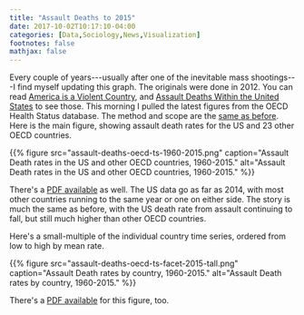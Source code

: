 ```yaml
---
title: "Assault Deaths to 2015"
date: 2017-10-02T10:17:10-04:00
categories: [Data,Sociology,News,Visualization]
footnotes: false
mathjax: false
---
```



Every couple of years---usually after one of the inevitable mass shootings---I find myself updating this graph. The originals were done in 2012. You can read [America is a Violent Country](http://www.kieranhealy.org/blog/archives/2012/07/20/america-is-a-violent-country/), and [Assault Deaths Within the United States](http://www.kieranhealy.org/blog/archives/2012/07/21/assault-deaths-within-the-united-states/) to see those. This morning I pulled the latest figures from the OECD Health Status database. The method and scope are the [same as before](https://kieranhealy.org/blog/archives/2012/12/18/assault-death-rates-in-america-some-follow-up/). Here is the main figure, showing assault death rates for the US and 23 other OECD countries. 

{{% figure src="assault-deaths-oecd-ts-1960-2015.png" caption="Assault Death rates in the US and other OECD countries, 1960-2015." alt="Assault Death rates in the US and other OECD countries, 1960-2015." %}}

There's a [PDF available](assault-deaths-oecd-ts-1960-2015.pdf) as well. The US data go as far as 2014, with most other countries running to the same year or one on either side. The story is much the same as before, with the US death rate from assault continuing to fall, but still much higher than other OECD countries.

Here's a small-multiple of the individual country time series, ordered from low to high by mean rate.

{{% figure src="assault-deaths-oecd-ts-facet-2015-tall.png" caption="Assault Death rates by country, 1960-2015." alt="Assault Death rates by country, 1960-2015." %}}

There's a [PDF available](assault-deaths-oecd-ts-facet-2015-tall.pdf) for this figure, too.
